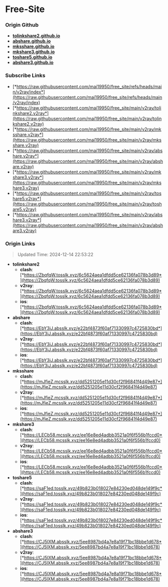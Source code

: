 # Free-Site

### Origin Github

- [**tolinkshare2.github.io**](https://github.com/tolinkshare2/tolinkshare2.github.io)
- [**abshare.github.io**](https://github.com/abshare/abshare.github.io)
- [**mksshare.github.io**](https://github.com/mksshare/mksshare.github.io)
- [**mkshare3.github.io**](https://github.com/mkshare3/mkshare3.github.io)
- [**toshare5.github.io**](https://github.com/toshare5/toshare5.github.io)
- [**abshare3.github.io**](https://github.com/abshare3/abshare3.github.io)

### Subscribe Links

- [*https://raw.githubusercontent.com/mai19950/free_site/refs/heads/main/v2ray/index*](https://raw.githubusercontent.com/mai19950/free_site/refs/heads/main/v2ray/index)
- [*https://raw.githubusercontent.com/mai19950/free_site/main/v2ray/tolinkshare2.v2ray*](https://raw.githubusercontent.com/mai19950/free_site/main/v2ray/tolinkshare2.v2ray)
- [*https://raw.githubusercontent.com/mai19950/free_site/main/v2ray/mksshare.v2ray*](https://raw.githubusercontent.com/mai19950/free_site/main/v2ray/mksshare.v2ray)
- [*https://raw.githubusercontent.com/mai19950/free_site/main/v2ray/abshare.v2ray*](https://raw.githubusercontent.com/mai19950/free_site/main/v2ray/abshare.v2ray)
- [*https://raw.githubusercontent.com/mai19950/free_site/main/v2ray/mkshare3.v2ray*](https://raw.githubusercontent.com/mai19950/free_site/main/v2ray/mkshare3.v2ray)
- [*https://raw.githubusercontent.com/mai19950/free_site/main/v2ray/toshare5.v2ray*](https://raw.githubusercontent.com/mai19950/free_site/main/v2ray/toshare5.v2ray)
- [*https://raw.githubusercontent.com/mai19950/free_site/main/v2ray/abshare3.v2ray*](https://raw.githubusercontent.com/mai19950/free_site/main/v2ray/abshare3.v2ray)

### Origin Links

> Updated Time: 2024-12-14 22:53:22

- **tolinkshare2**
  - **clash**: [*https://ZbqfqW.tosslk.xyz/6c5624aea1dfdd5ce62136fa078b3d89*](https://ZbqfqW.tosslk.xyz/6c5624aea1dfdd5ce62136fa078b3d89)
  - **v2ray**: [*https://ZbqfqW.tosslk.xyz/6c5624aea1dfdd5ce62136fa078b3d89*](https://ZbqfqW.tosslk.xyz/6c5624aea1dfdd5ce62136fa078b3d89)
  - **ios**: [*https://ZbqfqW.tosslk.xyz/6c5624aea1dfdd5ce62136fa078b3d89*](https://ZbqfqW.tosslk.xyz/6c5624aea1dfdd5ce62136fa078b3d89)
- **abshare**
  - **clash**: [*https://EbY3iJ.absslk.xyz/e22bf4873f60af71330997c4725830bd*](https://EbY3iJ.absslk.xyz/e22bf4873f60af71330997c4725830bd)
  - **v2ray**: [*https://EbY3iJ.absslk.xyz/e22bf4873f60af71330997c4725830bd*](https://EbY3iJ.absslk.xyz/e22bf4873f60af71330997c4725830bd)
  - **ios**: [*https://EbY3iJ.absslk.xyz/e22bf4873f60af71330997c4725830bd*](https://EbY3iJ.absslk.xyz/e22bf4873f60af71330997c4725830bd)
- **mksshare**
  - **clash**: [*https://mJfieZ.mcsslk.xyz/dd5251205e11d30cf2f96841f4d49e87*](https://mJfieZ.mcsslk.xyz/dd5251205e11d30cf2f96841f4d49e87)
  - **v2ray**: [*https://mJfieZ.mcsslk.xyz/dd5251205e11d30cf2f96841f4d49e87*](https://mJfieZ.mcsslk.xyz/dd5251205e11d30cf2f96841f4d49e87)
  - **ios**: [*https://mJfieZ.mcsslk.xyz/dd5251205e11d30cf2f96841f4d49e87*](https://mJfieZ.mcsslk.xyz/dd5251205e11d30cf2f96841f4d49e87)
- **mkshare3**
  - **clash**: [*https://LECb58.mcsslk.xyz/ee16e8ed4adbb3521a0f6f556b1fccd0*](https://LECb58.mcsslk.xyz/ee16e8ed4adbb3521a0f6f556b1fccd0)
  - **v2ray**: [*https://LECb58.mcsslk.xyz/ee16e8ed4adbb3521a0f6f556b1fccd0*](https://LECb58.mcsslk.xyz/ee16e8ed4adbb3521a0f6f556b1fccd0)
  - **ios**: [*https://LECb58.mcsslk.xyz/ee16e8ed4adbb3521a0f6f556b1fccd0*](https://LECb58.mcsslk.xyz/ee16e8ed4adbb3521a0f6f556b1fccd0)
- **toshare5**
  - **clash**: [*https://saF1ed.tosslk.xyz/49b823b018027e84230ed048de149f9c*](https://saF1ed.tosslk.xyz/49b823b018027e84230ed048de149f9c)
  - **v2ray**: [*https://saF1ed.tosslk.xyz/49b823b018027e84230ed048de149f9c*](https://saF1ed.tosslk.xyz/49b823b018027e84230ed048de149f9c)
  - **ios**: [*https://saF1ed.tosslk.xyz/49b823b018027e84230ed048de149f9c*](https://saF1ed.tosslk.xyz/49b823b018027e84230ed048de149f9c)
- **abshare3**
  - **clash**: [*https://CJ5IXM.absslk.xyz/5ee8987bd4a7e8a19f71bc18bbe1d678*](https://CJ5IXM.absslk.xyz/5ee8987bd4a7e8a19f71bc18bbe1d678)
  - **v2ray**: [*https://CJ5IXM.absslk.xyz/5ee8987bd4a7e8a19f71bc18bbe1d678*](https://CJ5IXM.absslk.xyz/5ee8987bd4a7e8a19f71bc18bbe1d678)
  - **ios**: [*https://CJ5IXM.absslk.xyz/5ee8987bd4a7e8a19f71bc18bbe1d678*](https://CJ5IXM.absslk.xyz/5ee8987bd4a7e8a19f71bc18bbe1d678)
